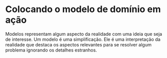 # Colocando o modelo de domínio em ação

Modelos representam algum aspecto da realidade com uma ideia que seja de interesse. Um modelo é uma simplificação. Ele é uma interpretação da realidade que destaca os aspectos relevantes para se resolver algum  problema  ignorando os detalhes estranhos.
